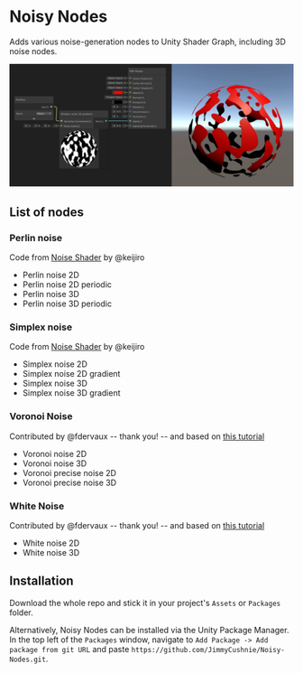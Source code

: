 # Noisy Nodes
Adds various noise-generation nodes to Unity Shader Graph, including 3D noise nodes.

![demo.jpg](demo.jpg)

## List of nodes

### Perlin noise

Code from [Noise Shader](https://github.com/keijiro/NoiseShader) by  @keijiro

* Perlin noise 2D
* Perlin noise 2D periodic
* Perlin noise 3D
* Perlin noise 3D periodic

### Simplex noise

Code from [Noise Shader](https://github.com/keijiro/NoiseShader) by @keijiro

* Simplex noise 2D
* Simplex noise 2D gradient
* Simplex noise 3D
* Simplex noise 3D gradient

### Voronoi Noise 

Contributed by @fdervaux -- thank you! -- and based on [this tutorial](https://cyangamedev.wordpress.com/2019/07/16/voronoi/)

* Voronoi noise 2D
* Voronoi noise 3D
* Voronoi precise noise 2D
* Voronoi precise noise 3D

### White Noise

Contributed by @fdervaux -- thank you! -- and based on [this tutorial](https://www.ronja-tutorials.com/2018/09/02/white-noise.html)

* White noise 2D
* White noise 3D



## Installation

Download the whole repo and stick it in your project's `Assets` or `Packages` folder.

Alternatively, Noisy Nodes can be installed via the Unity Package Manager. In the top left of the `Packages` window, navigate to `Add Package -> Add package from git URL` and paste `https://github.com/JimmyCushnie/Noisy-Nodes.git`.

